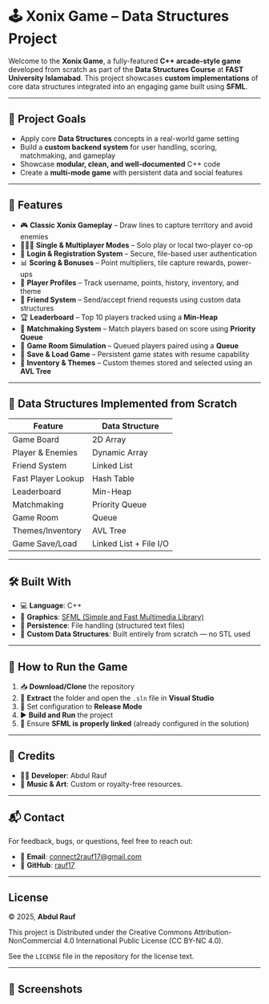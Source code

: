 # 🕹️ Xonix Game – Data Structures Project

Welcome to the **Xonix Game**, a fully-featured **C++ arcade-style game** developed from scratch as part of the **Data Structures Course** at **FAST University Islamabad**. This project showcases **custom implementations** of core data structures integrated into an engaging game built using **SFML**.

---

## 🎯 Project Goals

- Apply core **Data Structures** concepts in a real-world game setting  
- Build a **custom backend system** for user handling, scoring, matchmaking, and gameplay  
- Showcase **modular, clean, and well-documented** C++ code  
- Create a **multi-mode game** with persistent data and social features  

---

## 🧩 Features

- 🎮 **Classic Xonix Gameplay** – Draw lines to capture territory and avoid enemies  
- 🧑‍🤝‍🧑 **Single & Multiplayer Modes** – Solo play or local two-player co-op  
- 🔐 **Login & Registration System** – Secure, file-based user authentication  
- 📊 **Scoring & Bonuses** – Point multipliers, tile capture rewards, power-ups  
- 👤 **Player Profiles** – Track username, points, history, inventory, and theme  
- 🤝 **Friend System** – Send/accept friend requests using custom data structures  
- 🏆 **Leaderboard** – Top 10 players tracked using a **Min-Heap**  
- 🤖 **Matchmaking System** – Match players based on score using **Priority Queue**  
- 🚪 **Game Room Simulation** – Queued players paired using a **Queue**  
- 💾 **Save & Load Game** – Persistent game states with resume capability  
- 🎨 **Inventory & Themes** – Custom themes stored and selected using an **AVL Tree**  

---

## 🧱 Data Structures Implemented from Scratch

| Feature             | Data Structure         |
|---------------------|------------------------|
| Game Board          | 2D Array               |
| Player & Enemies    | Dynamic Array          |
| Friend System       | Linked List            |
| Fast Player Lookup  | Hash Table             |
| Leaderboard         | Min-Heap               |
| Matchmaking         | Priority Queue         |
| Game Room           | Queue                  |
| Themes/Inventory    | AVL Tree               |
| Game Save/Load      | Linked List + File I/O |

---

## 🛠️ Built With

- 💻 **Language**: C++  
- 🎨 **Graphics**: [SFML (Simple and Fast Multimedia Library)](https://www.sfml-dev.org/)  
- 📁 **Persistence**: File handling (structured text files)  
- 🧠 **Custom Data Structures**: Built entirely from scratch — no STL used  

---

## 🚀 How to Run the Game

1. 📥 **Download/Clone** the repository  
2. 📂 **Extract** the folder and open the `.sln` file in **Visual Studio**  
3. 🔧 Set configuration to **Release Mode**  
4. ▶️ **Build and Run** the project  
5. 🧩 Ensure **SFML is properly linked** (already configured in the solution)  

---

## 👥 Credits

- 👨‍💻 **Developer**: Abdul Rauf  
- 🎼 **Music & Art**: Custom or royalty-free resources.

---

## 📬 Contact

For feedback, bugs, or questions, feel free to reach out:

- 📧 **Email**: connect2rauf17@gmail.com  
- 🐙 **GitHub**: [rauf17](https://github.com/rauf17)

---

## License

© 2025, **Abdul Rauf**  

This project is Distributed under the Creative Commons Attribution-NonCommercial 4.0 International Public License (CC BY-NC 4.0).

See the `LICENSE` file in the repository for the license text.

---

## 📸 Screenshots
